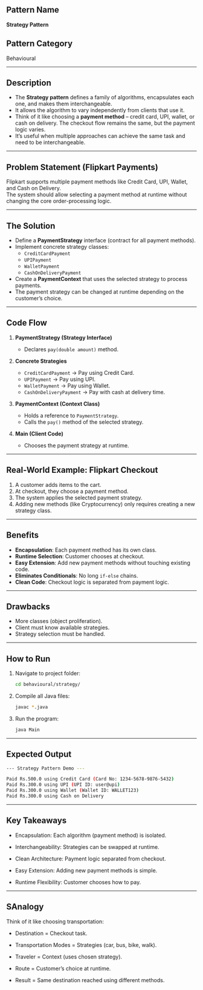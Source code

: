## Pattern Name
**Strategy Pattern**

## Pattern Category
Behavioural

---

## Description
- The **Strategy pattern** defines a family of algorithms, encapsulates each one, and makes them interchangeable.  
- It allows the algorithm to vary independently from clients that use it.  
- Think of it like choosing a **payment method** – credit card, UPI, wallet, or cash on delivery. The checkout flow remains the same, but the payment logic varies.  
- It’s useful when multiple approaches can achieve the same task and need to be interchangeable.  

---

## Problem Statement (Flipkart Payments)
Flipkart supports multiple payment methods like Credit Card, UPI, Wallet, and Cash on Delivery.  
The system should allow selecting a payment method at runtime without changing the core order-processing logic.

---

## The Solution
- Define a **PaymentStrategy** interface (contract for all payment methods).  
- Implement concrete strategy classes:  
  - `CreditCardPayment`  
  - `UPIPayment`  
  - `WalletPayment`  
  - `CashOnDeliveryPayment`  
- Create a **PaymentContext** that uses the selected strategy to process payments.  
- The payment strategy can be changed at runtime depending on the customer’s choice.  

---

## Code Flow

1. **PaymentStrategy (Strategy Interface)**  
   - Declares `pay(double amount)` method.  

2. **Concrete Strategies**  
   - `CreditCardPayment` → Pay using Credit Card.  
   - `UPIPayment` → Pay using UPI.  
   - `WalletPayment` → Pay using Wallet.  
   - `CashOnDeliveryPayment` → Pay with cash at delivery time.  

3. **PaymentContext (Context Class)**  
   - Holds a reference to `PaymentStrategy`.  
   - Calls the `pay()` method of the selected strategy.  

4. **Main (Client Code)**  
   - Chooses the payment strategy at runtime.  

---

## Real-World Example: Flipkart Checkout
1. A customer adds items to the cart.  
2. At checkout, they choose a payment method.  
3. The system applies the selected payment strategy.  
4. Adding new methods (like Cryptocurrency) only requires creating a new strategy class.  

---

## Benefits
- **Encapsulation**: Each payment method has its own class.  
- **Runtime Selection**: Customer chooses at checkout.  
- **Easy Extension**: Add new payment methods without touching existing code.  
- **Eliminates Conditionals**: No long `if-else` chains.  
- **Clean Code**: Checkout logic is separated from payment logic.  

---

## Drawbacks
- More classes (object proliferation).  
- Client must know available strategies.  
- Strategy selection must be handled.  

---

## How to Run

1. Navigate to project folder:
   ```bash
   cd behavioural/strategy/
   ```

2. Compile all Java files:
   ```bash
   javac *.java
   ```

3. Run the program:
   ```bash
   java Main
   ```
---

## Expected Output

```sh
--- Strategy Pattern Demo ---

Paid Rs.500.0 using Credit Card (Card No: 1234-5678-9876-5432)
Paid Rs.300.0 using UPI (UPI ID: user@upi)
Paid Rs.300.0 using Wallet (Wallet ID: WALLET123)
Paid Rs.300.0 using Cash on Delivery
```
---

## Key Takeaways

- Encapsulation: Each algorithm (payment method) is isolated.

- Interchangeability: Strategies can be swapped at runtime.

- Clean Architecture: Payment logic separated from checkout.

- Easy Extension: Adding new payment methods is simple.

- Runtime Flexibility: Customer chooses how to pay.

---

## SAnalogy

Think of it like choosing transportation:

- Destination = Checkout task.

- Transportation Modes = Strategies (car, bus, bike, walk).

- Traveler = Context (uses chosen strategy).

- Route = Customer’s choice at runtime.

- Result = Same destination reached using different methods.

